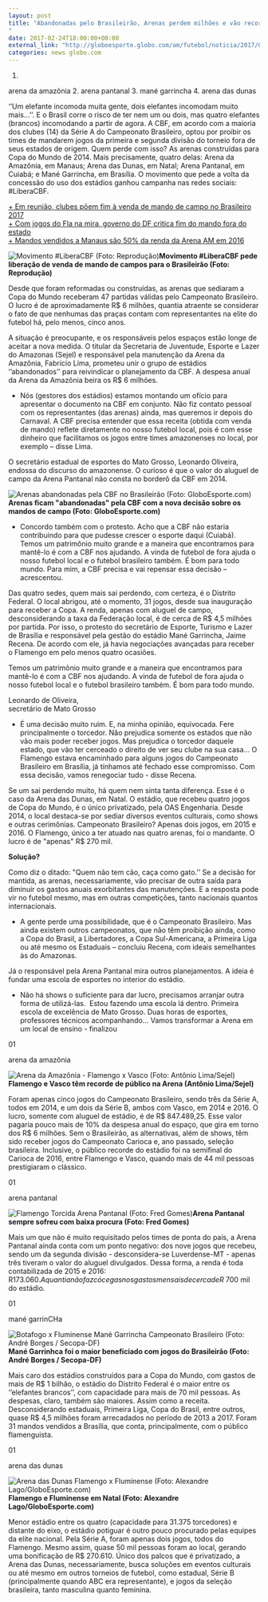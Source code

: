 ```yaml
---
layout: post
title: "Abandonadas pelo Brasileirão, Arenas perdem milhões e vão recorrer à CBF
"
date: 2017-02-24T18:00:00+00:00
external_link: "http://globoesporte.globo.com/am/futebol/noticia/2017/02/abandonadas-pelo-brasileirao-arenas-perdem-milhoes-e-vao-recorrer-cbf.html"
categories: news globo.com
---
```

1. 
arena da amazônia
2. 
arena pantanal
3. 
mané garrincha
4. 
arena das dunas

‘’Um elefante incomoda muita gente, dois elefantes incomodam muito mais...’’. E o Brasil corre o risco de ter nem um ou dois, mas quatro elefantes (brancos) incomodando a partir de agora. A CBF, em acordo com a maioria dos clubes (14) da Série A do Campeonato Brasileiro, optou por proibir os times de mandarem jogos da primeira e segunda divisão do torneio fora de seus estados de origem. Quem perde com isso? As arenas construídas para Copa do Mundo de 2014. Mais precisamente, quatro delas: Arena da Amazônia, em Manaus; Arena das Dunas, em Natal; Arena Pantanal, em Cuiabá; e Mané Garrincha, em Brasília. O movimento que pede a volta da concessão do uso dos estádios ganhou campanha nas redes sociais: #LiberaCBF.  
  
[+ Em reunião, clubes põem fim à venda de mando de campo no Brasileiro 2017](http://globoesporte.globo.com/futebol/brasileirao-serie-a/noticia/2017/02/cbf-proibe-venda-de-mando-de-campo-no-campeonato-brasileiro-2017.html)  
[+ Com jogos do Fla na mira, governo do DF critica fim do mando fora do estado](http://globoesporte.globo.com/df/noticia/2017/02/com-jogos-do-fla-na-mira-governo-do-df-critica-fim-do-mando-fora-do-estado.html)  
[+&nbsp;Mandos vendidos a Manaus são 50% da renda da Arena AM em 2016](http://globoesporte.globo.com/am/futebol/noticia/2017/01/mandos-vendidos-manaus-sao-50-da-renda-da-arena-am-em-2016.html)

 ![Movimento #LiberaCBF (Foto: Reprodução)](http://s2.glbimg.com/iRvmdJVDoBmADXJQ5-UYalLrick=/154x114:1087x655/690x400/s.glbimg.com/es/ge/f/original/2017/02/24/sem_titulo.jpg "Movimento #LiberaCBF (Foto: Reprodução)")**Movimento #LiberaCBF pede liberação de venda de mando de campos para o Brasileirão (Foto: Reprodução)**

Desde que foram reformadas ou construídas, as arenas que sediaram a Copa do Mundo receberam 47 partidas válidas pelo Campeonato Brasileiro. O lucro é de aproximadamente R$ 6 milhões, quantia atraente se considerar o fato de que nenhumas das praças contam com representantes na elite do futebol há, pelo menos, cinco anos.&nbsp;

A situação é preocupante, e os responsáveis pelos espaços estão longe de aceitar a nova medida. O titular da Secretaria de Juventude, Esporte e Lazer do Amazonas (Sejel) e responsável pela manutenção da Arena da Amazônia, Fabrício Lima, prometeu unir o grupo de estádios ‘’abandonados’’ para reivindicar o planejamento da CBF. A despesa anual da Arena da Amazônia beira os R$ 6 milhões.

- Nós (gestores dos estádios) estamos montando um ofício para apresentar o documento na CBF em conjunto. Não fiz contato pessoal com os representantes (das arenas) ainda, mas queremos ir depois do Carnaval. A CBF precisa entender que essa receita (obtida com venda de mando) reflete diretamente no nosso futebol local, pois é com esse dinheiro que facilitamos os jogos entre times amazonenses no local, por exemplo – disse Lima.&nbsp;

O secretário estadual de esportes do Mato Grosso, Leonardo Oliveira, endossa do discurso do amazonense. O curioso é que o valor do aluguel de campo da Arena Pantanal não consta no borderô da CBF em 2014.

 ![Arenas abandonadas pela CBF no Brasileirão (Foto: GloboEsporte.com)](http://s2.glbimg.com/kLlOFH13J-10g8z9lQhoinZ3Z7A=/0x0:690x449/690x450/s.glbimg.com/es/ge/f/original/2017/02/24/picmonkey_collage.jpg "Arenas abandonadas pela CBF no Brasileirão (Foto: GloboEsporte.com)")**Arenas ficam "abandonadas" pela CBF com a nova decisão sobre os mandos de campo (Foto: GloboEsporte.com)**

- Concordo também com o protesto. Acho que a CBF não estaria contribuindo para que pudesse crescer o esporte daqui (Cuiabá). Temos um patrimônio muito grande e a maneira que encontramos para mantê-lo é com a CBF nos ajudando. A vinda de futebol de fora ajuda o nosso futebol local e o futebol brasileiro também. É bom para todo mundo. Para mim, a CBF precisa e vai repensar essa decisão – acrescentou.

Das quatro sedes, quem mais sai perdendo, com certeza, é o Distrito Federal. O local abrigou, até o momento, 31 jogos, desde sua inauguração para receber a Copa. A renda, apenas com aluguel de campo, desconsiderando a taxa da Federação local, é de cerca de R$ 4,5 milhões por partida. Por isso, o protesto do secretário de Esporte, Turismo e Lazer de Brasília e responsável pela gestão do estádio Mané Garrincha, Jaime Recena. De acordo com ele, já havia negociações avançadas para receber o Flamengo em pelo menos quatro ocasiões.&nbsp;

Temos um patrimônio muito grande e a maneira que encontramos para mantê-lo é com a CBF nos ajudando. A vinda de futebol de fora ajuda o nosso futebol local e o futebol brasileiro também. É bom para todo mundo.

Leonardo de Oliveira,   
secretário de Mato Grosso  

- É uma decisão muito ruim. E, na minha opinião, equivocada. Fere principalmente o torcedor. Não prejudica somente os estados que não vão mais poder receber jogos. Mas prejudica o torcedor daquele estado, que vão ter cerceado o direito de ver seu clube na sua casa... O Flamengo estava encaminhado para alguns jogos do Campeonato Brasileiro em Brasília, já tínhamos até fechado esse compromisso. Com essa decisão, vamos renegociar tudo - disse Recena.

Se um sai perdendo muito, há quem nem sinta tanta diferença. Esse é o caso da Arena das Dunas, em Natal. O estádio, que recebeu quatro jogos de Copa do Mundo, é o único privatizado, pela OAS Engenharia. Desde 2014, o local destaca-se por sediar diversos eventos culturais, como shows e outras cerimônias. Campeonato Brasileiro? Apenas dois jogos, em 2015 e 2016. O Flamengo, único a ter atuado nas quatro arenas, foi o mandante. O lucro é de "apenas" R$ 270 mil.

**Solução?&nbsp;**

Como diz o ditado: "Quem não tem cão, caça como gato.’’ Se a decisão for mantida, as arenas, necessariamente, vão precisar de outra saída para diminuir os gastos anuais exorbitantes das manutenções. E a resposta pode vir no futebol mesmo, mas em outras competições, tanto nacionais quantos internacionais.

- A gente perde uma possibilidade, que é o Campeonato Brasileiro. Mas ainda existem outros campeonatos, que não têm proibição ainda, como a Copa do Brasil, a Libertadores, a Copa Sul-Americana, a Primeira Liga ou até mesmo os Estaduais – concluiu Recena, com ideais semelhantes às do Amazonas.

Já o responsável pela Arena Pantanal mira outros planejamentos. A ideia é fundar uma escola de esportes no interior do estádio.

- Não há shows o suficiente para dar lucro, precisamos arranjar outra forma de utilizá-las.&nbsp; Estou fazendo uma escola lá dentro. Primeira escola de excelência de Mato Grosso. Duas horas de esportes, professores técnicos acompanhando... Vamos transformar a Arena em um local de ensino - finalizou

01

arena da amazônia

 ![Arena da Amazônia - Flamengo x Vasco (Foto: Antônio Lima/Sejel)](http://s2.glbimg.com/1174yKkxOwtsTYu6ynuV4rFBzq8=/204x0:1132x853/370x340/s.glbimg.com/es/ge/f/original/2016/04/28/image1_4.jpg "Arena da Amazônia - Flamengo x Vasco (Foto: Antônio Lima/Sejel)")**Flamengo e Vasco têm recorde de público na Arena (Antônio Lima/Sejel)**

Foram apenas cinco jogos do Campeonato Brasileiro, sendo três da Série A, todos em 2014, e um dois da Série B, ambos com Vasco, em 2014 e 2016. O lucro, somente com aluguel de estádio, é de R$ 847.489,25. Esse valor pagaria pouco mais de 10% da despesa anual do espaço, que gira em torno dos R$ 6 milhões. Sem o Brasileirão, as alternativas, além de shows, têm sido receber jogos do Campeonato Carioca e, ano passado, seleção brasileira. Inclusive, o público recorde do estádio foi na semifinal do Carioca de 2016, entre Flamengo e Vasco, quando mais de 44 mil pessoas prestigiaram o clássico.

01

arena pantanal

 ![Flamengo Torcida Arena Pantanal (Foto: Fred Gomes)](http://s2.glbimg.com/tFKkakwY23nERqvIqWRJ_Or0vBM=/78x0:1326x1080/370x320/s.glbimg.com/es/ge/f/original/2016/08/03/co-znlwweaab3pi.jpg "Flamengo Torcida Arena Pantanal (Foto: Fred Gomes)")**Arena Pantanal sempre sofreu com baixa procura (Foto: Fred Gomes)**

Mais um que não é muito requisitado pelos times de ponta do país, a Arena Pantanal ainda conta com um ponto negativo: dos nove jogos que recebeu, sendo um da segunda divisão - desconsidera-se Luverdense-MT - apenas três tiveram o valor do aluguel divulgados. Dessa forma, a renda é toda contabilizada de 2015 e 2016: R$173.060. A quantia não faz cócegas nos gastos mensais de cerca de R$ 700 mil do estádio.

01

mané garrinCHa

 ![Botafogo x Fluminense Mané Garrincha Campeonato Brasileiro (Foto: André Borges / Secopa-DF)](http://s2.glbimg.com/rpxt8w05OnRGetBSxUbmi6Qzprk=/19x0:697x586/370x320/s.glbimg.com/es/ge/f/original/2014/08/19/20140817asb_1815_bot_flu_28.jpg "Botafogo x Fluminense Mané Garrincha Campeonato Brasileiro (Foto: André Borges / Secopa-DF)")**Mané Garrinhca foi o maior beneficiado com jogos do Brasileirão (Foto: André Borges / Secopa-DF)**

Mais caro dos estádios construídos para a Copa do Mundo, com gastos de mais de R$ 1 bilhão, o estádio do Distrito Federal é o maior entre os ‘’elefantes brancos’’, com capacidade para mais de 70 mil pessoas. As despesas, claro, também são maiores. Assim como a receita. Desconsiderando estaduais, Primeira Liga, Copa do Brasil, entre outros, quase R$ 4,5 milhões foram arrecadados no período de 2013 a 2017. Foram 31 mandos vendidos a Brasília, que conta, principalmente, com o público flamenguista.

01

arena das dunas

 ![Arena das Dunas Flamengo x Fluminense (Foto: Alexandre Lago/GloboEsporte.com)](http://s2.glbimg.com/rEtuws6XCpHkVJRLftOeHGfb5I8=/741x0:5177x3840/370x320/s.glbimg.com/es/ge/f/original/2016/06/26/ahud_7735.jpg "Arena das Dunas Flamengo x Fluminense (Foto: Alexandre Lago/GloboEsporte.com)")**Flamengo e Fluminense em Natal (Foto: Alexandre Lago/GloboEsporte.com)**

Menor estádio entre os quatro (capacidade para 31.375 torcedores) e distante do eixo, o estádio potiguar é outro pouco procurado pelas equipes da elite nacional. Pela Série A, foram apenas dois jogos, todos do Flamengo. Mesmo assim, quase 50 mil pessoas foram ao local, gerando uma bonificação de R$ 270.610. Único dos palcos que é privatizado, a Arena das Dunas, necessariamente, busca soluções em eventos culturais ou até mesmo em outros torneios de futebol, como estadual, Série B (principalmente quando ABC era representante), e jogos da seleção brasileira, tanto masculina quanto feminina.

